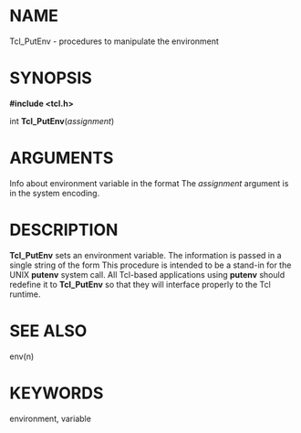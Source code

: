 # NAME

Tcl_PutEnv - procedures to manipulate the environment

# SYNOPSIS

**#include \<tcl.h\>**

int **Tcl_PutEnv**(*assignment*)

# ARGUMENTS

Info about environment variable in the format The *assignment* argument
is in the system encoding.

# DESCRIPTION

**Tcl_PutEnv** sets an environment variable. The information is passed
in a single string of the form This procedure is intended to be a
stand-in for the UNIX **putenv** system call. All Tcl-based applications
using **putenv** should redefine it to **Tcl_PutEnv** so that they will
interface properly to the Tcl runtime.

# SEE ALSO

env(n)

# KEYWORDS

environment, variable

<!---
Copyright (c) 1997-1998 Sun Microsystems, Inc
-->

